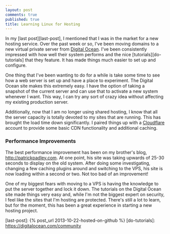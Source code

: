 ```yaml
---
layout: post
comments: true
published: true
title: Learning Linux for Hosting
---
```


In my [last post][last-post], I mentioned that I was in the market for a new hosting service. Over the past week or so, I've been moving domains to a new virtual private server from [Digital Ocean](http://www.digitalocean.com). I've been consistently impressed with how well their system performs and the nice [tutorials][do-tutorials] that they feature. It has made things much easier to set up and configure.

One thing that I've been wanting to do for a while is take some time to see how a web server is set up and have a place to experiment. The Digital Ocean site makes this extremely easy. I have the option of taking a snapshot of the current server and can use that to activate a new system whenever I want. This way, I can try any sort of crazy idea without affecting my existing production server.

<!--more-->

Additionally, now that I am no longer using shared hosting, I know that all the server capacity is totally devoted to my sites that are running. This has brought the load time down significantly. I paired things up with a [Cloudflare](http://www.cloudflare.com) account to provide some basic CDN functionality and additional caching.

### Performance Improvements

The best performance improvement has been on my brother's blog, <http://patrickpadley.com>. At one point, his site was taking upwards of 25-30 seconds to display on the old system. After doing some investigating, changing a few caching plugins around and switching to the VPS, his site is now loading within a second or two. Not too bad of an improvement!

One of my biggest fears with moving to a VPS is having the knowledge to put the server together and lock it down. The tutorials on the Digital Ocean site made things very easy and, while I'm not the biggest expert on security, I feel like the sites that I'm hosting are protected. There's still a lot to learn, but for the moment, this has been a great experience in starting a new hosting project.

[last-post]: {% post_url 2013-10-22-hosted-on-github %}
[do-tutorials]: https://digitalocean.com/community